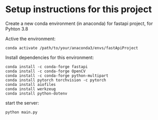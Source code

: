 # Setup instructions for this project
Create a new conda environment (in anaconda) for fastapi project, for Pyhton 3.8

Active the environment: 
```
conda activate /path/to/your/anaconda3/envs/fastApiProject
```

Install dependencies for this environment:
```
conda install -c conda-forge fastapi
conda install -c conda-forge OpenCV
conda install -c conda-forge python-multipart
conda install pytorch torchvision -c pytorch
conda install aiofiles
conda install werkzeug
conda install python-dotenv
```

start the server:
```
python main.py
```

